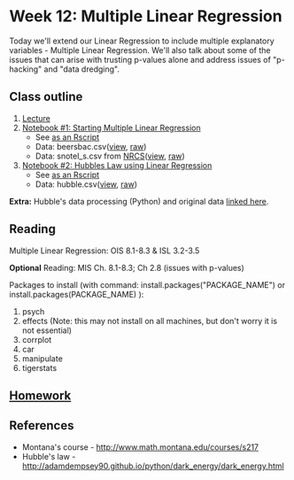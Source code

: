 # Week 12: Multiple Linear Regression

Today we'll extend our Linear Regression to include multiple explanatory variables - Multiple Linear Regression.  We'll also talk about some of the issues that can arise with trusting p-values alone and address issues of "p-hacking" and "data dredging".

## Class outline

 1. [Lecture](lecture12_s2020_toupload.pdf)
 1. [Notebook #1: Starting Multiple Linear Regression](prep_intro_mlr_part1.ipynb)
	* See [as an Rscript](Rscripts/prep_week12_intro_mlr.R)	
	* Data:  beersbac.csv([view](../week11/beersbac.csv), [raw](https://raw.githubusercontent.com/jnaiman/is542_spring2020/master/week11/beersbac.csv))
	* Data:  snotel\_s.csv from [NRCS](http://www.wcc.nrcs.usda.gov/snotel/Montana/montana.html)([view](snotel_s.csv), [raw](https://raw.githubusercontent.com/jnaiman/is542_spring2020/master/week12/snotel_s.csv))
 1. [Notebook #2: Hubbles Law using Linear Regression](prep_hubblesExample_part2.ipynb)
	* See [as an Rscript](Rscripts/prep_usingANOVA_week09_part2.R)	
	* Data:  hubble.csv([view](hubble.csv), [raw](https://raw.githubusercontent.com/jnaiman/is542_spring2020/master/week11/hubble.csv))
	
**Extra:** Hubble's data processing (Python) and original data [linked here](fullHubbleData).

## Reading

Multiple Linear Regression: OIS 8.1-8.3 & ISL 3.2-3.5

**Optional** Reading: MIS Ch. 8.1-8.3; Ch 2.8 (issues with p-values)

Packages to install (with command: install.packages("PACKAGE_NAME") or install.packages(PACKAGE_NAME) ):
  1. psych
  2. effects (Note: this may not install on all machines, but don't worry it is not essential)
  3. corrplot
  4. car
  5. manipulate
  6. tigerstats

## [Homework](homework.md)

## References
 
 * Montana's course - http://www.math.montana.edu/courses/s217
 * Hubble's law - http://adamdempsey90.github.io/python/dark_energy/dark_energy.html

